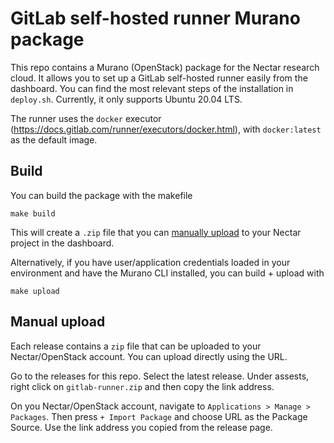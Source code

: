 # GitLab self-hosted runner Murano package

This repo contains a Murano (OpenStack) package for the Nectar research cloud. It allows you to set up a GitLab self-hosted runner easily from the dashboard. You can find the most relevant steps of the installation in `deploy.sh`. Currently, it only supports Ubuntu 20.04 LTS.

The runner uses the `docker` executor (https://docs.gitlab.com/runner/executors/docker.html), with `docker:latest` as the default image.

## Build
You can build the package with the makefile
```
make build
```
This will create a `.zip` file that you can [manually upload](#manual-upload) to your Nectar project in the dashboard.

Alternatively, if you have user/application credentials loaded in your environment and have the Murano CLI installed, you can build + upload with
```
make upload
```

## Manual upload
Each release contains a `zip` file that can be uploaded to your Nectar/OpenStack account. You can upload directly using the URL.

Go to the releases for this repo. Select the latest release. Under assests, right click on `gitlab-runner.zip` and then copy the link address.

On you Nectar/OpenStack account, navigate to `Applications > Manage > Packages`. Then press `+ Import Package` and choose URL as the Package Source. Use the link address you copied from the release page.
